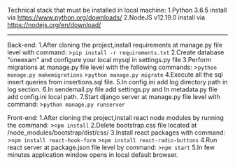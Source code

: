 Technical stack that must be installed in local machine:
	1.Python 3.6.5 install via https://www.python.org/downloads/
	2.NodeJS v12.19.0 install via https://nodejs.org/en/download/

***

Back-end:
	1.After cloning the project,install requirements at manage.py file level with command:
		>`pip install -r requirements.txt`
	2.Create database "oneexam" and configure your local mysql in settings.py file
	3.Perform migrations at manage.py file level with the following commands:
		>`python manage.py makemigrations`
		>`python manage.py migrate`
	4.Execute all the sql insert queries from insertions.sql file.
	5.In config.ini add log directory path in log section.
	6.In sendemail.py file add settings.py and In metadata.py file add config.ini local path.
	7.Start django server at manage.py file level with command:
		>`python manage.py runserver`

Front-end:
	1.After cloning the project,install react node modules by running the command: 
		>`npm install`
	2.Delete bootstrap.css file located at /node_modules/bootstrap/dist/css/
	3.Install react packages with command:
		>`npm install react-hook-form`
		>`npm install react-radio-buttons`
	4.Run react server at package.json file level by command:
		>`npm start`
	5.In few minutes application window opens in local default browser.


